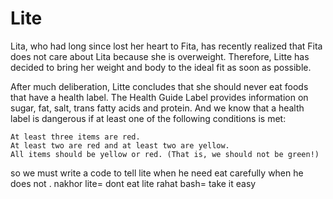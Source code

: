 # Lite
Lita, who had long since lost her heart to Fita, has recently realized that Fita does not care about Lita because she is overweight. Therefore, 
Litte has decided to bring her weight and body to the ideal fit as soon as possible.

After much deliberation, Litte concludes that she should never eat foods that have a health label. 
The Health Guide Label provides information on sugar, fat, salt, trans fatty acids and protein. 
And we know that a health label is dangerous if at least one of the following conditions is met:

    At least three items are red.
    At least two are red and at least two are yellow.
    All items should be yellow or red. (That is, we should not be green!)
   so we must write a code to tell lite when he need eat carefully when he does not .
   nakhor lite= dont eat lite
   rahat bash= take it easy
